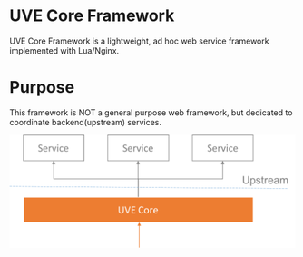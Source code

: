 # UVE Core Framework

UVE Core Framework is a lightweight, ad hoc web service framework implemented with Lua/Nginx.

# Purpose 

This framework is NOT a general purpose web framework, but dedicated to coordinate backend(upstream) services. 

![Workflow overview](doc/uve-core-flow-overview.png)

